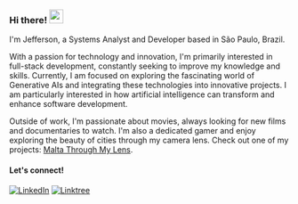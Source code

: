 ### Hi there! <img src="https://emojis.slackmojis.com/emojis/images/1536351075/4594/blob-wave.gif" width="25"/>

I'm Jefferson, a Systems Analyst and Developer based in São Paulo, Brazil.

With a passion for technology and innovation, I'm primarily interested in full-stack development, constantly seeking to improve my knowledge and skills. Currently, I am focused on exploring the fascinating world of Generative AIs and integrating these technologies into innovative projects. I am particularly interested in how artificial intelligence can transform and enhance software development.

Outside of work, I'm passionate about movies, always looking for new films and documentaries to watch. I'm also a dedicated gamer and enjoy exploring the beauty of cities through my camera lens. Check out one of my projects: [Malta Through My Lens](https://www.behance.net/gallery/169869371/Malta-Through-My-Lens).

#### Let's connect!
[![LinkedIn](https://img.shields.io/badge/LinkedIn-100000?style=for-the-badge&logo=linkedin&logoColor=white)](https://www.linkedin.com/in/jefsantanaa/) [![Linktree](https://img.shields.io/badge/linktree-100000?style=for-the-badge&logo=linktree&logoColor=white)](https://linktr.ee/jefsantanaa)
